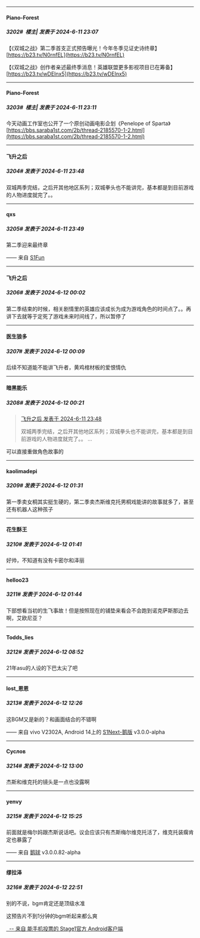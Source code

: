 ﻿
*****

####  Piano-Forest  
##### 3202#         楼主| 发表于 2024-6-11 23:07

【《双城之战》第二季首支正式预告曝光！今年冬季见证史诗终章】 
[https://b23.tv/N0rnfEL](https://b23.tv/N0rnfEL)

【《双城之战》创作者亲述最终季消息！英雄联盟更多影视项目已在筹备】 
[https://b23.tv/wDEInx5](https://b23.tv/wDEInx5)


*****

####  Piano-Forest  
##### 3203#         楼主| 发表于 2024-6-11 23:11

今天动画工作室也公开了一个原创动画电影企划《Penelope of Sparta》
[https://bbs.saraba1st.com/2b/thread-2185570-1-2.html](https://bbs.saraba1st.com/2b/thread-2185570-1-2.html)


*****

####  飞升之后  
##### 3204#       发表于 2024-6-11 23:48

双城两季完结，之后开其他地区系列；双城拳头也不能讲完，基本都是到目前游戏的人物进度就完了。。

*****

####  qxs  
##### 3205#       发表于 2024-6-11 23:49

第二季迎来最终章

—— 来自 [S1Fun](https://s1fun.koalcat.com)


*****

####  飞升之后  
##### 3206#       发表于 2024-6-12 00:02

第二季结束的时候，相关剧情里的英雄应该成长为成为游戏角色的时间点了。。再讲下去就等于定死了游戏未来时间线了，所以暂停了


*****

####  医生狼多  
##### 3207#       发表于 2024-6-12 00:09

后续不知道能不能讲飞升者，黄鸡棺材板的爱恨情仇


*****

####  暗黑能乐  
##### 3208#       发表于 2024-6-12 00:21

<blockquote><a href="httphttps://bbs.saraba1st.com/2b/forum.php?mod=redirect&amp;goto=findpost&amp;pid=65201749&amp;ptid=2002246" target="_blank">飞升之后 发表于 2024-6-11 23:48</a>

双城两季完结，之后开其他地区系列；双城拳头也不能讲完，基本都是到目前游戏的人物进度就完了。。 ...</blockquote>
可以直接重做角色故事的


*****

####  kaolimadepi  
##### 3209#       发表于 2024-6-12 01:31

第一季卖女桐其实挺生硬的，第二季卖杰斯维克托男桐戏能讲的故事就多了，甚至还有机器人这种孩子


*****

####  花生酥王  
##### 3210#       发表于 2024-6-12 01:41

好帅，不知道有没有卡密尔和泽丽

*****

####  helloo23  
##### 3211#       发表于 2024-6-12 01:44

下部想看当初的生飞事故！但是按照现在的铺垫来看会不会跑到诺克萨斯那边去啊，艾欧尼亚？


*****

####  Todds_lies  
##### 3212#       发表于 2024-6-12 08:52

21年asu的人设的下巴太尖了吧


*****

####  lost_恩恩  
##### 3213#       发表于 2024-6-12 12:26

这BGM又是新的？和画面结合的不错啊

—— 来自 vivo V2302A, Android 14上的 [S1Next-鹅版](https://github.com/ykrank/S1-Next/releases) v3.0.0-alpha


*****

####  Суслов  
##### 3214#       发表于 2024-6-12 13:00

杰斯和维克托的镜头是一点也没露啊


*****

####  yenvy  
##### 3215#       发表于 2024-6-12 15:25

前面就是梅尔妈跟杰斯说话吧。议会应该只有杰斯梅尔维克托活了，维克托装瘸肯定也暴露了

—— 来自 [鹅球](https://www.pgyer.com/xfPejhuq) v3.0.0.82-alpha


*****

####  缪拉泽  
##### 3216#       发表于 2024-6-12 22:51

别的不说，bgm肯定还是顶级水准

这预告片不到1分钟的bgm听起来都么爽

[  -- 来自 能手机投票的 Stage1官方 Android客户端](https://www.coolapk.com/apk/140634)

